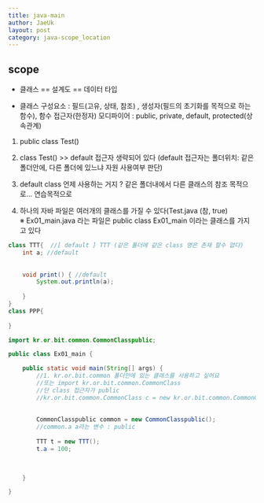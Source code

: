 ```yaml
---
title: java-main
author: JaeUk
layout: post
category: java-scope_location
---
```


## scope


 - 클래스 == 설계도 == 데이터 타입
 
-  클래스 구성요소 : 필드(고유, 상태, 참조) , 생성자(필드의 초기화를 목적으로 하는 함수), 함수
 접근자(한정자) 모디파이어 : public, private, default, protected(상속관계)
1. public class Test()
 
2. class Test() >> default 접근자 생략되어 있다 
 (default 접근자는 폴더위치: 같은 폴더안에, 다른 폴더에 있느냐 자원 사용여부 판단)
 
 3. default class 언제 사용하는 거지 ? 같은 폴더내에서 다른 클래스의 참조 목적으로... 연습목적으로
 
 4. 하나의 자바 파일은 여러개의 클래스를 가질 수 있다(Test.java
 	(참, true)<br >
    ※ Ex01_main.java 라는 파일은 public class Ex01_main 이라는 클래스를 가지고 있다
 	
~~~java
class TTT{  //[ default ] TTT (같은 폴더에 같은 class 명은 존재 할수 없다)
	int a; //default
	
	
	void print() { //default
		System.out.println(a);
		
	}
}
class PPP{
	
}
~~~

~~~java
import kr.or.bit.common.CommonClasspublic;

public class Ex01_main {

	public static void main(String[] args) {
		//1. kr.or.bit.common 폴더안에 있는 클래스를 사용하고 싶어요
		//또는 import kr.or.bit.common.CommonClass
		//단 class 접근자가 public
		//kr.or.bit.common.CommonClass c = new kr.or.bit.common.CommonClass();
		
		
		CommonClasspublic common = new CommonClasspublic();
		//common.a a라는 변수 : public
		
		TTT t = new TTT();
		t.a = 100;
		
		

	}

}
~~~